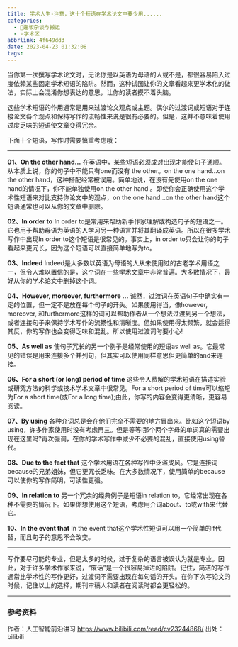 ```yaml
---
title: 学术人生-注意，这十个短语在学术论文中要少用......
categories:
  - 🌙逢坂杂谈与搬运
  - ⭐学术区
abbrlink: 4f649dd3
date: 2023-04-23 01:32:08
tags:
---
```


当你第一次撰写学术论文时，无论你是以英语为母语的人或不是，都很容易陷入过度依赖某些固定学术短语的陷阱。然而，这种试图让你的文章看起来更学术化的做法，实际上会混淆你想表达的意思，让你的读者摸不着头脑。

这些学术短语的作用通常是用来过渡论文观点或主题。偶尔的过渡词或短语对于连接论文各个观点和保持写作的流畅性来说是很有必要的。但是，这并不意味着使用过度乏味的短语使文章变得冗余。

下面十个短语，写作时需要慎重考虑哦：

<!--more-->

***

**01、On the other hand…**
在英语中，某些短语必须成对出现才能使句子通顺。从本质上说，你的句子中不能只有one而没有 the other。on the one hand…on the other hand，这种搭配经常被误用。简单地说，在没有先使用on the one hand的情况下，你不能单独使用on the other hand 。即使你会正确使用这个学术性短语来对比支持你论文中的观点，on the one hand…on the other hand这个短语通常也可以从你的文章中删除。

**02、In order to**
In order to是常用来帮助新手作家理解或构造句子的短语之一。它也用于帮助母语为英语的人学习另一种语言并将其翻译成英语。所以在很多学术写作中出现In order to这个短语是很常见的。事实上，in order to只会让你的句子看起来更冗长，因为这个短语可以直接简单地写为to。

**03、Indeed**
Indeed是大多数以英语为母语的人从未使用过的古老学术用语之一，但令人难以置信的是，这个词在一些学术文章中非常普遍。大多数情况下，最好从你的学术论文中删掉这个词。

**04、However, moreover, furthermore ...**
诚然，过渡词在英语句子中确实有一定的位置，但一定不是放在每个句子的开头。如果使用得当，像however, moreover, 和furthermore这样的词可以帮助作者从一个想法过渡到另一个想法，或者连接句子来保持学术写作的流畅性和清晰度。但如果使用得太频繁，就会适得其反，你的写作也会变得乏味和混乱。所以使用过渡词时要小心!

**05、As well as**
使句子冗长的另一个例子是经常使用的短语as well as。它最常见的错误是用来连接多个并列句，但其实可以使用同样意思但更简单的and来连接。

**06、For a short (or long) period of time**
这些令人费解的学术短语在描述实验或研究方法的科学或技术学术文章中很常见。For a short period of time可以缩短为For a short time(或For a long time);由此，你写的内容会变得更清晰，更容易阅读。

**07、By using**
各种介词总是会在他们完全不需要的地方冒出来。比如这个短语by using，许多作家使用时没有考虑再三。但是等等!那个两个字母的单词真的需要出现在这里吗?再次强调，在你的学术写作中减少不必要的混乱，直接使用using替代。

**08、Due to the fact that**
这个学术用语在各种写作中泛滥成风。它是连接词 because的兄弟姐妹，但它更冗长乏味。在大多数情况下，使用简单的because可以使你的写作简明，可读性更强。

**09、In relation to**
另一个冗余的经典例子是短语in relation to，它经常出现在各种不需要的情况下。如果你想使用这个短语，考虑用介词about、to或with来代替它。

**10、In the event that**
In the event that这个学术性短语可以用一个简单的if代替，而且句子的意思不会改变。

***

写作要尽可能的专业，但是太多的时候，过于复杂的语言被误认为就是专业。因此，对于许多学术作家来说，“废话”是一个很容易掉进的陷阱。记住，简洁的写作通常比学术性的写作更好，过渡词不需要出现在每句话的开头。在你下次写论文的时候，记住以上的选择，期刊审稿人和读者在阅读时都会更轻松的。

***

### 参考资料

作者：人工智能前沿讲习 https://www.bilibili.com/read/cv23244868/ 出处：bilibili
